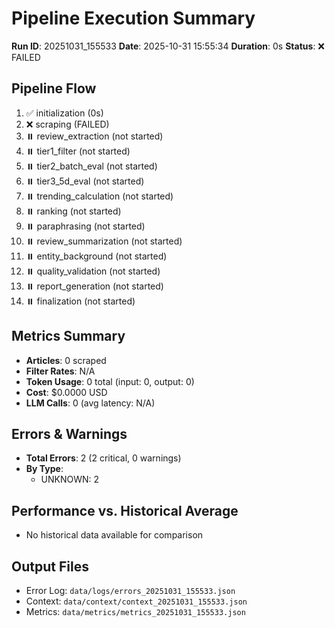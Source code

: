 # Pipeline Execution Summary
**Run ID**: 20251031_155533
**Date**: 2025-10-31 15:55:34
**Duration**: 0s
**Status**: ❌ FAILED

## Pipeline Flow
1. ✅ initialization (0s)
2. ❌ scraping (FAILED)
3. ⏸️  review_extraction (not started)
4. ⏸️  tier1_filter (not started)
5. ⏸️  tier2_batch_eval (not started)
6. ⏸️  tier3_5d_eval (not started)
7. ⏸️  trending_calculation (not started)
8. ⏸️  ranking (not started)
9. ⏸️  paraphrasing (not started)
10. ⏸️  review_summarization (not started)
11. ⏸️  entity_background (not started)
12. ⏸️  quality_validation (not started)
13. ⏸️  report_generation (not started)
14. ⏸️  finalization (not started)

## Metrics Summary
- **Articles**: 0 scraped
- **Filter Rates**: N/A
- **Token Usage**: 0 total (input: 0, output: 0)
- **Cost**: $0.0000 USD
- **LLM Calls**: 0 (avg latency: N/A)

## Errors & Warnings
- **Total Errors**: 2 (2 critical, 0 warnings)
- **By Type**:
  - UNKNOWN: 2

## Performance vs. Historical Average
- No historical data available for comparison

## Output Files
- Error Log: `data/logs/errors_20251031_155533.json`
- Context: `data/context/context_20251031_155533.json`
- Metrics: `data/metrics/metrics_20251031_155533.json`
